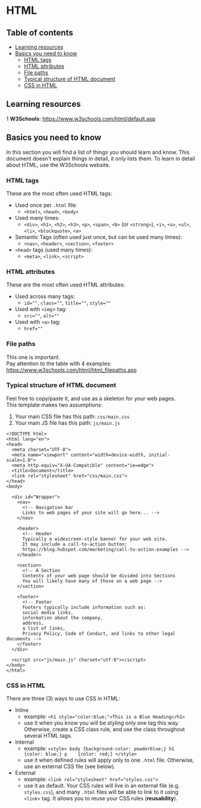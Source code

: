 # HTML

## Table of contents

* [Learning resources](#learning-resources)
* [Basics you need to know](#basics-you-need-to-know)
  * [HTML tags](#html-tags)
  * [HTML attributes](#html-attributes)
  * [File paths](#file-paths)
  * [Typical structure of HTML document](#typical-structure-of-html-document)
  * [CSS in HTML](#css-in-html)
  

## Learning resources

1 **W3Schools**: https://www.w3schools.com/html/default.asp  


## Basics you need to know

In this section you will find a list of things you should learn and know. This document doesn't explain things in detail, it only lists them. To learn in detail about HTML, use the W3Schools website.

### HTML tags

These are the most often used HTML tags:  

* Used once per `.html` file: 
  * `<html>`, `<head>`, `<body>`  
* Used many times: 
  * `<div>`, `<h1>`, `<h2>`, `<h3>`, `<p>`, `<span>`, `<b>` (or `<strong>`), `<i>`, `<u>`, `<ul>`, `<li>`, `<blockquote>`, `<a>`  
* Semantic Tags (often used just once, but can be used many times): 
  * `<nav>`, `<header>`, `<section>`, `<footer>`  
* `<head>` tags (used many times):  
  * `<meta>`, `<link>`, `<script>`
  

### HTML attributes

These are the most often used HTML attributes:  

* Used across many tags:
  * `id=""`, `class=""`, `title=""`, `style=""` 
* Used with `<img`> tag:  
  * `src=""`, `alt=""` 
* Used with `<a>` tag:  
  * `href=""`  
  
  
### File paths

This one is important.  
Pay attention to the table with 4 examples: https://www.w3schools.com/html/html_filepaths.asp


### Typical structure of HTML document

Feel free to copy/paste it, and use as a skeleton for your web pages.   
This template makes two assumptions:
1. Your main CSS file has this path: `css/main.css`
2. Your main JS file has this path: `js/main.js`

```
<!DOCTYPE html>
<html lang="en">
<head>
  <meta charset="UTF-8">
  <meta name="viewport" content="width=device-width, initial-scale=1.0">
  <meta http-equiv="X-UA-Compatible" content="ie=edge">
  <title>Document</title>
  <link rel="stylesheet" href="css/main.css">
</head>
<body>

  <div id="Wrapper">
    <nav>
      <!-- Navigation bar
      Links to web pages of your site will go here... -->
    </nav>
    
    <header>
      <!-- Header
      Typically a widescreen-style banner for your web site.
      It may include a call-to-action button:
      https://blog.hubspot.com/marketing/call-to-action-examples -->
    </header>
    
    <section>
      <!-- A Section
      Contents of your web page should be divided into Sections
      You will likely have many of those on a web page -->
    </section>
    
    <footer>
      <!-- Footer
      Footers typically include information such as:
      social media links,
      information about the company,
      address,
      a list of links,
      Privacy Policy, Code of Conduct, and links to other legal documents -->
    </footer>
  </div>
  
  <script src="js/main.js" charset="utf-8"></script>
</body>
</html>
```

### CSS in HTML
 
There are three (3) ways to use CSS in HTML:  
 
* Inline
  * example: `<h1 style="color:blue;">This is a Blue Heading</h1>`
  * use it when you know you will be styling only one tag this way. Otherwise, create a CSS class rule, and use the class throughout several HTML tags.
* Internal
  * example: ```<style>
    body {background-color: powderblue;}
    h1   {color: blue;}
    p    {color: red;}
    </style>```
  * use it when defined rules will apply only to one `.html` file. Otherwise, use an external CSS file (see below).
* External
  * example: `<link rel="stylesheet" href="styles.css">`
  * use it as default. Your CSS rules will live in an external file (e.g. `styles.css`), and many `.html` files will be able to link to it using `<link>` tag. It allows you to reuse your CSS rules (**reusability**).
   
   
   
